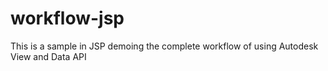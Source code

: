 workflow-jsp
============

This is a sample in JSP demoing the complete workflow of using Autodesk View and Data API
